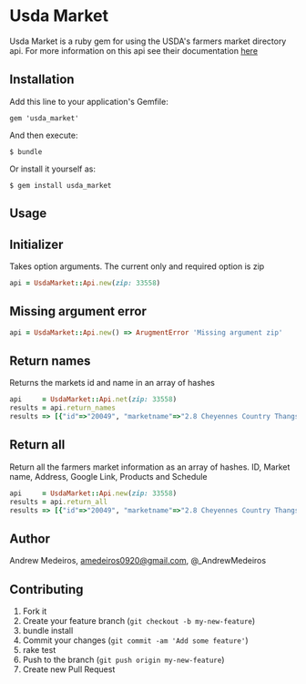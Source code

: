 # Usda Market

Usda Market is a ruby gem for using the USDA's farmers market directory api. For more information on this api see their documentation [here](http://search.ams.usda.gov/farmersmarkets/v1/svcdesc.html)

## Installation

Add this line to your application's Gemfile:

    gem 'usda_market'

And then execute:

    $ bundle

Or install it yourself as:

    $ gem install usda_market

## Usage

## Initializer
Takes option arguments. The current only and required option is zip
```ruby
api = UsdaMarket::Api.new(zip: 33558)
```

## Missing argument error
```ruby
api = UsdaMarket::Api.new() => ArugmentError 'Missing argument zip'
```

## Return names
Returns the markets id and name in an array of hashes
```ruby
api     = UsdaMarket::Api.net(zip: 33558)
results = api.return_names
results => [{"id"=>"20049", "marketname"=>"2.8 Cheyennes Country Thangs "}]
```

## Return all
Return all the farmers market information as an array of hashes. ID, Market name, Address, Google Link, Products and Schedule
```ruby
api     = UsdaMarket::Api.new(zip: 33558)
results = api.return_all
results => [{"id"=>"20049", "marketname"=>"2.8 Cheyennes Country Thangs ", "Address"=>"19319 Holly Lane, Lutz, Florida, 33548", "GoogleLink"=>"http://maps.google.com/?q=28.1619%2C%20-82.4747%20(%22Cheyennes+Country+Thangs+%22)", "Products"=>"", "Schedule"=>"    "}]
```

## Author
Andrew Medeiros, amedeiros0920@gmail.com, @_AndrewMedeiros

## Contributing

1. Fork it
2. Create your feature branch (`git checkout -b my-new-feature`)
3. bundle install
4. Commit your changes (`git commit -am 'Add some feature'`)
5. rake test
6. Push to the branch (`git push origin my-new-feature`)
7. Create new Pull Request

